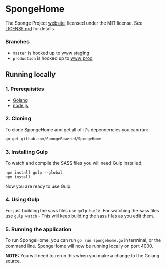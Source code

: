 SpongeHome
==========

The Sponge Project [website](https://www-staging.spongepowered.org/), licensed
under the MIT license. See [LICENSE.md](LICENSE.md) for details.

### Branches

- `master` is hooked up to [www staging](https://www-staging.spongepowered.org/)
- `production` is hooked up to [www prod](https://www.spongepowered.org/)

## Running locally

### 1. Prerequisites

- [Golang](http://golang.org/doc/install)
- [node.js](http://nodejs.org/download/)

### 2. Cloning

To clone SpongeHome and get all of it's dependencies you can run:

```
go get github.com/SpongePowered/SpongeHome
```

### 3. Installing Gulp

To watch and compile the SASS files you will need Gulp installed.

```
npm install gulp --global
npm install
```

Now you are ready to use Gulp.

### 4. Using Gulp

For just building the sass files use `gulp build`.
For watching the sass files use `gulp watch` - This will keep building the sass
files as you edit them.

### 5. Running the application

To run SpongeHome, you can run `go run spongehome.go` in terminal, or the
command line. SpongeHome will now be running locally on port 4000.

**NOTE:** You will need to rerun this when you make a change to the Golang
source.

